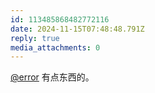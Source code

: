 ```yaml
---
id: 113485868482772116
date: 2024-11-15T07:48:48.791Z
reply: true
media_attachments: 0
---
```


[@error](https://m-i.im/@error) 有点东西的。

